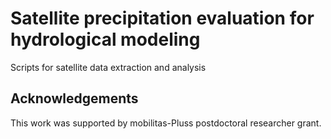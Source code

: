 # Satellite precipitation evaluation for hydrological modeling 

Scripts for satellite data extraction and analysis 

## Acknowledgements

This work was supported by mobilitas-Pluss postdoctoral researcher grant.

